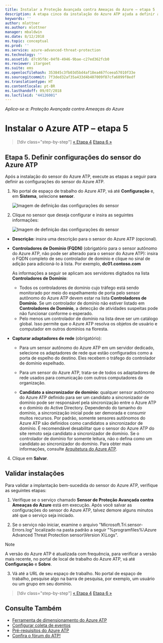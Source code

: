 ```yaml
---
title: Instalar a Proteção Avançada contra Ameaças do Azure – etapa 5 | Microsoft Docs
description: A etapa cinco da instalação do Azure ATP ajuda a definir as configurações do sensor autônomo do Azure ATP.
keywords: ''
author: mlottner
ms.author: mlottner
manager: mbaldwin
ms.date: 8/12/2018
ms.topic: conceptual
ms.prod: ''
ms.service: azure-advanced-threat-protection
ms.technology: ''
ms.assetid: d7c95f8c-04f8-4946-9bae-c27ed362fcb0
ms.reviewer: itargoet
ms.suite: ems
ms.openlocfilehash: 353845c3fb03d5bd4af18ea467fceea57010f33e
ms.sourcegitcommit: 7f3ded32af35a433d4b407009f87cfa6099f8edf
ms.translationtype: HT
ms.contentlocale: pt-BR
ms.lasthandoff: 09/07/2018
ms.locfileid: "44126001"
---
```

*Aplica-se a: Proteção Avançada contra Ameaças do Azure*



# <a name="install-azure-atp---step-5"></a>Instalar o Azure ATP – etapa 5

>[!div class="step-by-step"]
[« Etapa 4](install-atp-step4.md)
[Etapa 6 »](install-atp-step6-vpn.md)


## <a name="step-5-configure-the-azure-atp-sensor-settings"></a>Etapa 5. Definir configurações do sensor do Azure ATP
Após a instalação do sensor do Azure ATP, execute as etapas a seguir para definir as configurações do sensor do Azure ATP.

1.  No portal de espaço de trabalho do Azure ATP, vá até **Configuração** e, em **Sistema**, selecione **sensor**.
   
     ![Imagem de definição das configurações do sensor](media/atp-sensor-config.png)


2.  Clique no sensor que deseja configurar e insira as seguintes informações:

    ![Imagem de definição das configurações do sensor](media/atp-sensor-config-2.png)

  - **Descrição**: insira uma descrição para o sensor do Azure ATP (opcional).
  - **Controladores de Domínio (FQDN)** (obrigatório para o sensor autônomo do Azure ATP, não pode ser alterado para o sensor do Azure ATP): insira o FQDN completo de seu controlador de domínio e clique no sinal de adição para adicioná-lo à lista. Por exemplo, **dc01.contoso.com**

      As informações a seguir se aplicam aos servidores digitados na lista **Controladores de Domínio**:
      - Todos os controladores de domínio cujo tráfego está sendo monitorado por meio do espelhamento de porta pelo sensor autônomo do Azure ATP devem estar na lista **Controladores de Domínio**. Se um controlador de domínio não estiver listado em **Controladores de Domínio**, a detecção de atividades suspeitas pode não funcionar conforme o esperado.
      - Pelo menos um controlador de domínio na lista deve ser um catálogo global. Isso permite que o Azure ATP resolva os objetos de usuário e computador em outros domínios na floresta.

  - **Capturar adaptadores de rede** (obrigatório):
     - Para um sensor autônomo do Azure ATP em um servidor dedicado, selecione os adaptadores de rede que estão configurados como a porta de espelho do destino. Eles recebem o tráfego do controlador de domínio espelhado.
     - Para um sensor do Azure ATP, trata-se de todos os adaptadores de rede usados para comunicação com outros computadores da organização.

    - **Candidato a sincronizador de domínio**: qualquer sensor autônomo do Azure ATP definido para ser um candidato a sincronizador de domínio pode ser responsável pela sincronização entre o Azure ATP e o domínio do Active Directory. Dependendo do tamanho do domínio, a sincronização inicial pode ser demorada e consumir muitos recursos. Por padrão, somente sensores autônomos do Azure ATP são definidos como candidatos a sincronizador de domínio.
   É recomendável desabilitar que o sensor do Azure ATP do site remoto seja candidato a sincronizador de domínio.
   Se o controlador de domínio for somente leitura, não o defina como um candidato ao sincronizador do domínio. Para obter mais informações, consulte [Arquitetura do Azure ATP](atp-architecture.md#azure-atp-sensor-features).
  
4. Clique em **Salvar**.


## <a name="validate-installations"></a>Validar instalações
Para validar a implantação bem-sucedida do sensor do Azure ATP, verifique as seguintes etapas:

1.  Verifique se o serviço chamado **Sensor de Proteção Avançada contra Ameaças do Azure** está em execução. Após você salvar as configurações do sensor do Azure ATP, talvez demore alguns minutos até que o serviço seja iniciado.

2.  Se o serviço não iniciar, examine o arquivo "Microsoft.Tri.sensor-Errors.log" localizado na pasta padrão a seguir "%programfiles%\Azure Advanced Threat Protection sensor\Version X\Logs".
 
 >[!NOTE]
 > A versão do Azure ATP é atualizada com frequência, para verificar a versão mais recente, no portal de local de trabalho do Azure ATP, vá até **Configuração** e **Sobre**. 

3.  Vá até a URL de seu espaço de trabalho. No portal de espaço de trabalho, pesquise algo na barra de pesquisa, por exemplo, um usuário ou um grupo em seu domínio.



>[!div class="step-by-step"]
[« Etapa 4](install-atp-step4.md)
[Etapa 6 »](install-atp-step6-vpn.md)


## <a name="see-also"></a>Consulte Também

- [Ferramenta de dimensionamento do Azure ATP](http://aka.ms/aatpsizingtool)
- [Configurar coleta de eventos](configure-event-collection.md)
- [Pré-requisitos do Azure ATP](atp-prerequisites.md)
- [Confira o fórum do ATP!](https://aka.ms/azureatpcommunity)
